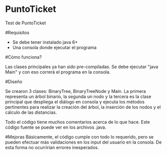 # PuntoTicket
Test de PuntoTicket

#Requisitos
- Se debe tener instalado java 6+
- Una consola donde ejecutar el programa

#Cómo funciona?

Las clases principales ya han sido pre-compiladas.
Se debe ejecutar "java Main" y con eso correrá el programa en la consola.

#Diseño

Se crearon 3 clases: BinaryTree, BinaryTreeNode y Main.
La primera representa un árbol binario, la segunda un nodo y la tercera es la clase principal que
despliega el diálogo en consola y ejecuta los métodos pertinentes para realizar la creación del árbol,
la inserción de los nodos y el cálculo de las distancias.

Todo el código tiene muchos comentarios acerca de lo que hace. Este código fuente se puede ver en los 
archivos .java.

#Mejoras
Básicamente, el código cumple con todo lo requerido, pero se pueden efectuar más validaciones en los input del usuario en la consola. De esta forma no ocurrirían errores inesperados.


